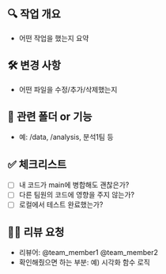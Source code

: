 ## 🔍 작업 개요
- 어떤 작업을 했는지 요약

## 🛠 변경 사항
- 어떤 파일을 수정/추가/삭제했는지

## 📂 관련 폴더 or 기능
- 예: /data, /analysis, 분석1팀 등

## ✅ 체크리스트
- [ ] 내 코드가 main에 병합해도 괜찮은가?
- [ ] 다른 팀원의 코드에 영향을 주지 않는가?
- [ ] 로컬에서 테스트 완료했는가?

## 🙋‍♀️ 리뷰 요청
- 리뷰어: @team_member1 @team_member2
- 확인해줬으면 하는 부분: 예) 시각화 함수 로직
